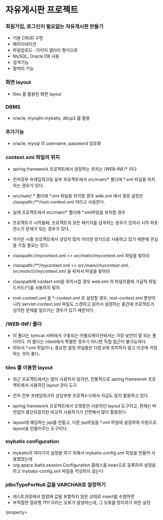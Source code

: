 # 자유게시판 프로젝트

### 회원가입, 로그인이 필요없는 자유게시판 만들기
* 기본 CRUD 구현
* 페이지네이션
* 파일업로드 : 이미지 갤러리 형식으로 
* MySQL, Oracle DB 사용
* 검색기능
* 말머리 기능

### 화면 layout
* tiles 를 활용한 화면 layout

### DBMS
* oracle, mysqlm mybatis, dbcp2 를 활용

### 추가기능
* oracle, mysql 의 username, password 암호화

### context.xml 파일의 위치
* spring framework 프로젝트에서 권장하는 위치는 /WEB-INF/* 이다
* 전자정부 프레임워크등 일부 프로젝트에서 src/main/* 폴더에 *.xml 파일을 위치하는 경우가 있다.
* src/main/ * 폴더에 *.xml 파일을 위치할 경우 web.xml 에서 경로 설정은 classpath:/**/root-context.xml 이라고 사용한다.
* 실제 프로젝트에서 src/main/* 폴더에 *.xml파일을 위치할 경우
* 프로젝트가 시작될때, 프로젝트의 모든 패키지를 검색하는 경우가 있어서 시작 퍼포먼스가 문제가 되는 경우가 있다.
* 하지만 시중 프로젝트에서 상당히 많이 이러한 방식으로 사용하고 있기 때문에 관심을 가질 필요는 있다.

* classpath:/*/mycontext.xml >> src/main/*/mycontext.xml 파일을 찾아라
* classpath:/**/mycontext.xml >> src/main/*/mycontext.xml, src/main/*/*/*/mycontext.xml 을 뒤져서 파일을 찾아라

* classpath에 context.xml을 위치시킬 경우 web.xml 의 파일이름에 가급적 와일드카드(*)를 사용하지 말자.
* root-context.xml 을 *-context.xml 로 설정할 경우, root-context.xml 뿐만아니라 servlet-context.xml 파일도 스캔하고
읽어서 설정하는 중간에 프로젝트가 심각한 문제를 일으키는 경우가 있기 때문이다.

### /WEB-INF/ 폴더
* 이 폴더는 tomcat 서버에서 구동되는 어플리케이션에서는 가장 보안이 잘 되는 폴더이다.
이 폴더는 client에서 특별한 경우가 아니면 직접 접근이 불가능하다.
* 따라서 *.xml 파일이나, 중요한 설정 파일들은 다른곳에 위치하지 말고 이곳에 저장하는 것이 좋다.

### tiles 를 이용한 layout
* 최근 프로젝트에서는 많이 사용하지 않지만, 전통적으로 spring framework 프로젝트에서 사용하던 layout 관리 도구
* 전자 전부 프레임워크의 상당부분 프로젝ㅌ으에서 지금도 많이 활용하고 있다.
* spring framework 프로젝트에서 오랫동안 사용하던 layout 도구이고, 현재는 버전업이 중단되었지만 비교적 사용하기가 간편해서 많이 활용한다.

* layout에 해당하는 jsp를 만들고, 다른 jsp파일을 *.xml 파일에 설정하여 자동으로 layout을 만들어주는 도구이다.

### mybatis configuration
* mybatis의 여러가지 설정을 하기 위해서 mybatis-config.xml 파일을 만들어 사용했었는데
* org.apace.ibatis.session.Configuration 클래스를 bean으로 등록하여 설정을 하고
mybatis-config.xml 파일을 작성하지 않는다

### jdbcTypeForNull 값을 VARCHAR로 설정하기
* 테스트과정에서 칼럼에 값을 포함하지 않은 상태로 insert를 수행하면
* 부적절한 열유형 1111 이라는 오류가 발생하는데, 그 오류를 방지하기 위한 설정
<property name="configuration">
	<bean class="org.apache.ibatis.session.Configuration">
		<property name="jdbcTypeForNull" value="VARCHAR"/>
	</bean>
/property>